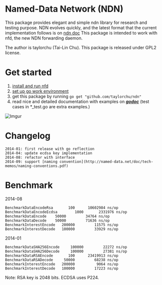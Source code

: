 Named-Data Network (NDN)
========================
This package provides elegant and simple ndn library for research and testing purpose.
NDN evolves quickly, and the latest format that the current implementation follows is on [ndn doc](http://named-data.net/doc/ndn-tlv/)
This package is intended to work with nfd, the new NDN forwarding daemon.

The author is taylorchu (Tai-Lin Chu). This package is released under GPL2 license.

Get started
===========
1. [install and run nfd](http://named-data.net/doc/NFD/current/INSTALL.html)
2. [set up go work environment](https://golang.org/doc/install)
3. get this package by running `go get "github.com/taylorchu/ndn"`
4. read nice and detailed documentation with examples on ___[godoc](https://godoc.org/github.com/taylorchu/ndn)___
	(test cases in *_test.go are extra examples.)


![Imgur](http://i.imgur.com/mWMese2.jpg)

Changelog
=========

```
2014-01: first release with go reflection
2014-04: update ecdsa key implementation
2014-08: refactor with interface
2014-09: support [naming convention](http://named-data.net/doc/tech-memos/naming-conventions.pdf)
```

Benchmark
=========

2014-08
```
BenchmarkDataEncodeRsa	     100	  10602984 ns/op
BenchmarkDataEncodeEcdsa	    1000	   2331976 ns/op
BenchmarkDataEncode	   50000	     34764 ns/op
BenchmarkDataDecode	   50000	     71636 ns/op
BenchmarkInterestEncode	  200000	     11575 ns/op
BenchmarkInterestDecode	  100000	     33929 ns/op
```

2014-01

```
BenchmarkDataSHA256Encode     100000         22272 ns/op
BenchmarkDataSHA256Decode     100000         27381 ns/op
BenchmarkDataRSAEncode       100      23419913 ns/op
BenchmarkDataRSADecode     50000         68238 ns/op
BenchmarkInterestEncode   200000          9064 ns/op
BenchmarkInterestDecode   100000         17223 ns/op
```
Note: RSA key is 2048 bits. ECDSA uses P224.
